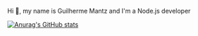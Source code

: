 Hi 👋, my name is Guilherme Mantz and I'm a Node.js developer

[![Anurag's GitHub stats](https://github-readme-stats.vercel.app/api?username=anuraghazra)](https://github.com/anuraghazra/github-readme-stats)
